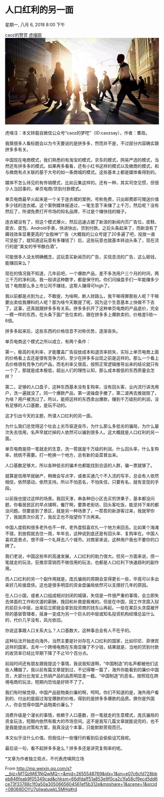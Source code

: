 # 人口红利的另一面

星期一, 八月 6, 2018
8:00 下午

caoz的赞赏  [虎嗅网]()
![](https://raw.githubusercontent.com/tpxipster/tpxGalaxy/master/vnote笔记汇/人口红利的另一面.md/ed9163eb624659f424f98743655f81a2.jpg)

虎嗅注：本文转载自微信公众号“caoz的梦呓”（ID:caozsay），作者：曹政。

我猜很多人看标题会以为今天要说的是拼多多，然而并不是，不过部分内容确实跟拼多多有关。

中国现在电商模式，我们熟悉的有淘宝的模式，京东的模式，网易严选的模式，当然还有拼多多的模式。如果再多看看，还有小红书这样的模式以及微商的模式，和与微商有点关联的基于大号的如一条商城的模式。这些基本上都是媒体看得到的。

媒体不怎么待见的有传销模式，比如云集这样的。还有一种，其实司空见惯，但很少人当回事的，单页电商/货到付款模式。

单页电商最早火起来是一个关于连衣裙的案例，号称免费，只出邮费即可赠送价值多少钱的连衣裙。这个案例媒体报道过，一笔生意下来赚了上千万，然后呢？没有然后了，所谓免费打开市场的知名品牌，不过是个赚快钱的幌子。

连衣裙没有了，但这个模式爆火，然后迅速占据了新浪的新闻内页广告位，皮鞋、皮衣、皮包、Android手表，快进快出，货到付款。之后头条起来了，而新浪有了薅钱效率显著更高的“女股神”广告（大概我的公众号提了20多遍了吧，投放一直可坚挺了，就知道这玩意有多赚钱了）后，这些玩意也就基本转战头条了，现在流行的是“美女的爷爷酿白酒”。

可能很多人没太明确概念，这玩意买新闻页的广告，买信息流的广告，这么砸钱，能赚回来么？

现在的情况我不知道，几年前吧，一个爆款产品，差不多洗用户三个月的时间，两三千万的净利润。我一般讲这种数字，都是保守的。你们问操盘手们一年能赚多少钱？电商那么多上市公司不赚钱，这帮人赚得可high了。

我以前都是点到为止，不敢提，为啥啊，断人财路么，我干嘛得罪那些人呢？干嘛要出卖给我爆料的人呢？那为啥今天敢提了呢，因为这个生意基本上快做不下去了。这事，还真就跟拼多多有关系。拼多多扒开了这种单页电商的产品底价，完全一模一样的东西，在头条下面广告位卖的，跟在拼多多上爆款卖的，价格差5倍～6倍。

拼多多起来后，这些东西的价格信息不对称优势，逐渐丧失。

单页电商这个模式之所以成立，有两个条件：

第一，极高的毛利率，才能覆盖广告投放成本和退货率损失，实际上单页电商上面的价格看上去还是很有竞争力的，至少在拼多多出现之前是这样的。那么一个看上去价格很有竞争力的产品，而毛利率又很高，按照正常逻辑推导出来的结论就只有一个了，那就是成本极低，超出人们的理性认知，那么成本极低的东西质量会怎样？

第二，足够的人口盘子，这种东西基本没有复购率，没有回头客，业内流行讲洗用户，洗一遍就没了。同一个爆款产品，第一波操盘手撤了，第二波再去推就赔了，为啥？用户被洗过了。所以，能把这样的东西卖出爆款，赚到千万级别的利润，没有足够的人口基数，是玩不动的。

这才引出今天的主题，所谓人口红利的另一面。

为什么我们总觉得这个社会上劣币驱逐良币，为什么那么多低劣的骗局，为什么屡次失去信用，名声早就烂掉的人依然可以骗到很多人。这大概就是人口红利的另一面。

单页电商是捞一笔就走的生意，洗一茬就是千万级的利润，什么回头率，什么复购率，统统不需要。打一枪换一个地方，总有新的韭菜冒出来。

人口基数足够大，所以各种低劣的骗术也都能找到合适的人群，骗一票就够了。

就算是信用早就破产，稍微会写点字，或者买通几个不入流的写手，总会有人依然相信，依然感动，依然支持。所以不怕恶名，不怕失信，只要有名，就有变现的手段。

以前我也提过这样的场景。我回天津，串各种旧小区去买煎饼果子，基本都没问题，你看居民区的早点铺啊，餐厅啊，要靠老街坊、回头客吃饭，能坚持下来的都没问题。但要是到了景区，就是另一种场景了，一茬茬的新游客过来，我就宰你了，我就质次价高了，我反正也不指望你下次再来。

中国人度假和很多老外也不一样，老外度假喜欢扎一个地方来回去。比如某个海滩不错，到放假就去住一周，年年去，这种说到底还是有回头率、复购率在。中国人喜欢逛景点，恨不得一个礼拜去八个城市。对商家来说，这种用户我也不要你的口碑了。

我们老说，中国这些年的高速发展，人口红利的助力很大。但另一方面来说，捞一笔就走的玩法，狂推崇营销而不做信用的玩法，也都是人口红利下快速趋利的副作用。

而人口红利的另一个副作用就是，庞氏骗局的周期会变得更长一些，毕竟可以多出来好几轮接盘侠。这也是很多明显的资金盘骗局依然可以支撑好几年的原因。

在人口小国，或者人口组成相对封闭的城镇，失信是一件很严重的事情，会立即失去体面的工作和优渥的薪酬，挽回和补救是极难的。但是在中国，因工作贪腐入狱的前巨头中层，出来后立即就会拿到投资商的钱东山再起。一些在某巨头贪腐被开除的基层管理者，摇身一变成为另一个巨头的中层或知名投资机构经理总监什么的，代价几乎没有，风光依旧。

你说这事跟人口关系大么？人口基数大，这种事总会有人不在乎的。

这种玩法开始走向海外，当然主要是针对存在人口红利的国家，比如印尼、菲律宾这样的国家。去年一个跨境电商在东南亚赚了不少钱，结果就是，当地的货到付款的收货率已经比早期下降了不止10个百分点。

前段时间还有朋友跟我提这个事情，我说我知道啊，“中国制造”的名声都被他们这些人糟蹋了。我以前有篇文章提到过，不记得哪一篇了，海外你能看到的廉价中国货，大部分比淘宝上热销产品的品质明显差一截。“中国制造”的恶名，按照现在跨境电商的玩法，短期内恐怕是好转不了了。

我们有时候觉得，中国产品挺物美价廉的啊，呵呵。你们不知道的是，海外用户看到的、付出的是超过淘宝爆款的价格，得到的是拼多多爆款的品质。换你是外国人，你会觉得中国产品物美价廉么？

消费升级是个漫长的事情，依赖于人口基数，捞一笔就走的生意模式，庞氏骗局的资金玩法，短期内依然有极大的市场空间。这不是我写几篇文章就能说完的，也不是我能提出对策和方案，我真没这个本事，只能默默旁观而已。

本文似乎没什么价值。但我估计一些懂行的看到后会偷偷诅咒我呢。

最后说一句，看不起拼多多是么？拼多多还是讲究复购率的呢。

 *文章为作者独立观点，不代表虎嗅网立场

 From <http://mp.weixin.qq.com/s?__biz=MTQzMjE1NjQwMQ==&mid=2655548769&idx=1&sn=e07c6cfd728bbeb846feab9f05349cad&chksm=66dfdaff51a853e9f0ca2c1fa58cf9ecd5dd6ce73f33788c1f0a50a3050665604561ef5b312e&mpshare=1&scene=1&srcid=08069DOYU7silwaIuwkL5MHq#rd>

